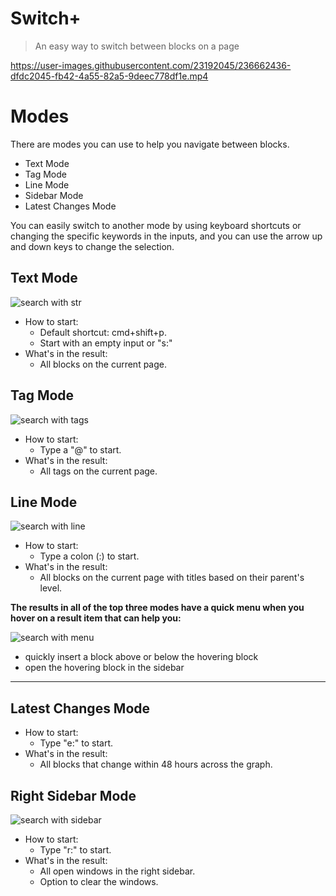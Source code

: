 # Switch+

> An easy way to switch between blocks on a page




https://user-images.githubusercontent.com/23192045/236662436-dfdc2045-fb42-4a55-82a5-9deec778df1e.mp4




# Modes


There are modes you can use to help you navigate between blocks.

- Text Mode
- Tag Mode
- Line Mode
- Sidebar Mode
- Latest Changes Mode

You can easily switch to another mode by using keyboard shortcuts or changing the specific keywords in the inputs, and you can use the arrow up and down keys to change the selection.

## Text Mode

![search with str](https://user-images.githubusercontent.com/23192045/236662454-11c2ccb4-6285-41bb-b9eb-5f5232ee8275.gif)

- How to start:
  - Default shortcut: cmd+shift+p.
  - Start with an empty input or "s:"
- What's in the result:
  - All blocks on the current page.

## Tag Mode


![search with tags](https://user-images.githubusercontent.com/23192045/236662466-e5d1f2d4-7189-434b-b13b-79330a2f0082.gif)


- How to start:
  - Type a "@" to start.
- What's in the result:
  - All tags on the current page.

## Line Mode

![search with line](https://user-images.githubusercontent.com/23192045/236662488-c7eca005-51cd-4bad-b781-5446b099b09c.gif)



- How to start:
  - Type a colon (:) to start.
- What's in the result:
  - All blocks on the current page with titles based on their parent's level.

**The results in all of the top three modes have a quick menu when you hover on a result item that can help you:**

![search with menu](https://user-images.githubusercontent.com/23192045/236662502-d5ee7506-cb60-4664-b4f1-06c178b35a28.gif)



- quickly insert a block above or below the hovering block
- open the hovering block in the sidebar

---

## Latest Changes Mode

- How to start:
  - Type "e:" to start.
- What's in the result:
  - All blocks that change within 48 hours across the graph.

## Right Sidebar Mode

![search with sidebar](https://user-images.githubusercontent.com/23192045/236662513-0deef455-86c9-4e98-abcf-11981e0ce805.gif)


- How to start:
  - Type "r:" to start.
- What's in the result:
  - All open windows in the right sidebar.
  - Option to clear the windows.

